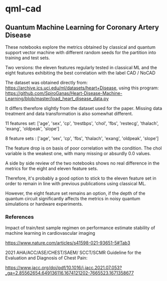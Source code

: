 # qml-cad

## Quantum Machine Learning  for Coronary Artery Disease

These notebooks explore the metrics obtained by classical and quantum support vector machine with different random seeds for the partition into training and test sets.

Two versions: the eleven features regularly tested in classical ML and the eight features exhibiting the best correlation with the label CAD / NoCAD

The dataset was obtained directly from: https://archive.ics.uci.edu/ml/datasets/heart+Disease, using this program: https://github.com/SpiroGanas/Heart-Disease-Machine-Learning/blob/master/load_heart_disease_data.py

It differs therefore slightly from the dataset used for the paper. Missing data treatment and data transformation is also somewhat different.

11 features set: ['age', 'sex', 'cp', 'trestbps', 'chol', 'fbs', 'restecg', 'thalach', 'exang', 'oldpeak', 'slope']

8 feature sets : ['age', 'sex', 'cp', 'fbs', 'thalach', 'exang', 'oldpeak', 'slope']

The feature drop is on basis of poor correlation with the condition. The chol variable is the weakest one, with many missing or absurdly 0.0 values.

A side by side review of the two notebooks shows no real difference in the metrics for the eight and eleven feature sets. 

Therefore, it's probably a good option to stick to the eleven feature set in order to remain in line with previous publications using classical ML. 

However, the eight feature set remains an option, if the depth of the quantum circuit significantly affects the metrics in noisy quantum simulations or hardware experiments.

### References

Impact of train/test sample regimen on performance estimate stability of machine learning in cardiovascular imaging

https://www.nature.com/articles/s41598-021-93651-5#Tab3

2021 AHA/ACC/ASE/CHEST/SAEM/
SCCT/SCMR Guideline for the
Evaluation and Diagnosis of Chest Pain:

https://www.jacc.org/doi/pdf/10.1016/j.jacc.2021.07.053?_ga=2.85562654.649136116.1674121202-7665523.1671358677
